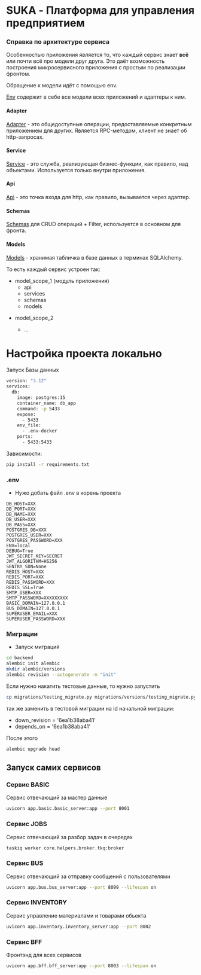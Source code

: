 # SUKA - Платформа для управления предприятием





### Справка по архитектуре сервиса
Особенностью приложения является то, что каждый сервис знает **всё** или почти всё про модели друг друга.
Это даёт возможность построения микросервисного приложения с простым по реализации фронтом.

Обращение к модели идёт с помощью env.

[Env](/app/bff/bff_server.py) содержит в себе все модели всех приложений и адаптеры к ним.


#### Adapter 
[Adapter](/app/bff/adapters/basic_adapter.py) - это общедоступные операции, предоставляемые конкретным приложением для других. Является RPC-методом, клиент не знает об http-запросах.
#### Service
[Service](/app/basic/company/services/company_service.py) - это служба, реализующая бизнес-функции, как правило, над объектами. Используется только внутри приложения.

#### Api
[Api](/app/basic/company/api) - это точка входа для http, как правило, вызывается через адаптер.

#### Schemas
[Schemas](/app/basic/company/schemas) для CRUD операций + Filter, используется в основном для фронта.

#### Models
[Models](/app/basic/company/models) - хранимая табличка в базе данных в терминах SQLAlchemy.


То есть каждый сервис устроен так:
- model_scope_1 (модуль приложения)
    - api
    - services
    - schemas 
    - models
  
[//]: # (    ... permissions...)
- model_scope_2

  - ...

# Настройка проекта локально

Запуск Базы данных
```bash
version: "3.12"
services:
  db:
    image: postgres:15
    container_name: db_app
    command: -p 5433
    expose:
      - 5433
    env_file:
      - .env-docker
    ports:
      - 5433:5433
```
Зависимости:
```bash
pip install -r requirements.txt
```

### .env
- Нужо добать файл .env в корень проекта
```.env
DB_HOST=XXX
DB_PORT=XXX
DB_NAME=XXX
DB_USER=XXX
DB_PASS=XXX
POSTGRES_DB=XXX
POSTGRES_USER=XXX
POSTGRES_PASSWORD=XXX
ENV=local
DEBUG=True
JWT_SECRET_KEY=SECRET
JWT_ALGORITHM=HS256
SENTRY_SDN=None
REDIS_HOST=XXX
REDIS_PORT=XXX
REDIS_PASSWORD=XXX
REDIS_SSL=True
SMTP_USER=XXX
SMTP_PASSWORD=XXXXXXXXX
BASIC_DOMAIN=127.0.0.1
BUS_DOMAIN=127.0.0.1
SUPERUSER_EMAIL=XXX
SUPERUSER_PASSWORD=XXX
```

### Миграции
- Запуск миграций
``` bash
cd backend
alembic init alembic
mkdir alembic/versions
alembic revision --autogenerate -m "init"
```
Если нужно накатить тестовые данные, то нужно запустить

``` bash
cp migrations/testing_migrate.py migrations/versions/testing_migrate.py
```
так же заменить в  тестовой миграции на id начальной миграции:
- down_revision = '6ea1b38aba41' 
- depends_on = '6ea1b38aba41' 

После этого 
```bash
alembic upgrade head
```

## Запуск самих сервисов
### Сервис BASIC
Сервис отвечающий за мастер данные 
```bash
uvicorn app.basic.basic_server:app --port 8001
```

### Сервис JOBS
Сервис отвечающий за разбор задач в очередях 
```bash
taskiq worker core.helpers.broker.tkq:broker
```

### Сервис BUS
Сервис отвечающий за отправку сообщений с пользователями
```bash
uvicorn app.bus.bus_server:app --port 8099 --lifespan on
```

### Сервис INVENTORY
Сервис управление материалами и товарами обьекта
```bash
uvicorn app.inventory.inventory_server:app --port 8002
```

### Сервис BFF
Фронтэнд для всех сервисов
```bash
uvicorn app.bff.bff_server:app --port 8003 --lifespan on
```